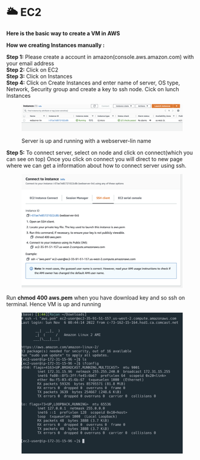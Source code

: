 # 🌥 EC2

**Here is the basic way to create a VM in AWS**&#x20;

**How we creating Instances manually :**

**Step 1:** Please create a account in amazon(console.aws.amazon.com) with your email address\
**Step 2:** Click on EC2 \
**Step 3:** Click on Instances\
**Step 4:** Click on Create Instances and enter name of server, OS type, Network, Security group and create a key to ssh node. Cick on lunch Instances

<figure><img src="../.gitbook/assets/Screen Shot 2022-11-06 at 1.38.01 AM.png" alt=""><figcaption><p>Server is up and running with a webserver-lin name </p></figcaption></figure>



**Step 5:** To connect server, select on node and click on connect(which you can see on top) Once you click on connect you will direct to new page where we can get a information about how to connect server using ssh.

<figure><img src="../.gitbook/assets/Screen Shot 2022-11-06 at 1.41.47 AM.png" alt=""><figcaption></figcaption></figure>

Run  **chmod 400 aws.pem** when you have download key and so ssh on terminal. Hence VM is up and running&#x20;

<figure><img src="../.gitbook/assets/Screen Shot 2022-11-06 at 1.45.01 AM.png" alt=""><figcaption></figcaption></figure>
